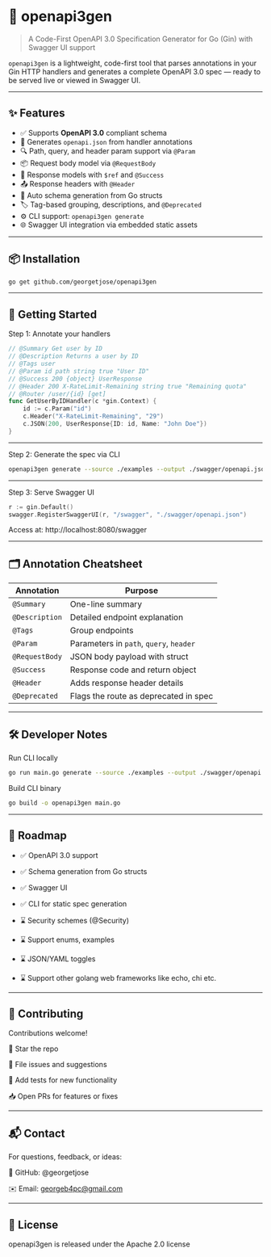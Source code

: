 # 🧬 openapi3gen

> A Code-First OpenAPI 3.0 Specification Generator for Go (Gin) with Swagger UI support

`openapi3gen` is a lightweight, code-first tool that parses annotations in your Gin HTTP handlers and generates a complete OpenAPI 3.0 spec — ready to be served live or viewed in Swagger UI.

---

## ✨ Features

- ✅ Supports **OpenAPI 3.0** compliant schema
- 📌 Generates `openapi.json` from handler annotations
- 🔍 Path, query, and header param support via `@Param`
- 📦 Request body model via `@RequestBody`
- 🧾 Response models with `$ref` and `@Success`
- 📤 Response headers with `@Header`
- 🧪 Auto schema generation from Go structs
- 🏷 Tag-based grouping, descriptions, and `@Deprecated`
- ⚙️ CLI support: `openapi3gen generate`
- 🌐 Swagger UI integration via embedded static assets

---

## 📦 Installation

```bash
go get github.com/georgetjose/openapi3gen

```

---

## 🚀 Getting Started
Step 1: Annotate your handlers
```go
// @Summary Get user by ID
// @Description Returns a user by ID
// @Tags user
// @Param id path string true "User ID"
// @Success 200 {object} UserResponse
// @Header 200 X-RateLimit-Remaining string true "Remaining quota"
// @Router /user/{id} [get]
func GetUserByIDHandler(c *gin.Context) {
	id := c.Param("id")
	c.Header("X-RateLimit-Remaining", "29")
	c.JSON(200, UserResponse{ID: id, Name: "John Doe"})
}
```

---

Step 2: Generate the spec via CLI
```bash
openapi3gen generate --source ./examples --output ./swagger/openapi.json
```

---

Step 3: Serve Swagger UI
```go
r := gin.Default()
swagger.RegisterSwaggerUI(r, "/swagger", "./swagger/openapi.json")
```
Access at: http://localhost:8080/swagger

---

## 🗂️ Annotation Cheatsheet
| Annotation     | Purpose                                 |
| -------------- | --------------------------------------- |
| `@Summary`     | One-line summary                        |
| `@Description` | Detailed endpoint explanation           |
| `@Tags`        | Group endpoints                         |
| `@Param`       | Parameters in `path`, `query`, `header` |
| `@RequestBody` | JSON body payload with struct           |
| `@Success`     | Response code and return object         |
| `@Header`      | Adds response header details            |
| `@Deprecated`  | Flags the route as deprecated in spec   |

---

## 🛠 Developer Notes
Run CLI locally
```bash
go run main.go generate --source ./examples --output ./swagger/openapi.json
```

Build CLI binary
```bash
go build -o openapi3gen main.go
```

---

## 📌 Roadmap
- ✅  OpenAPI 3.0 support

- ✅  Schema generation from Go structs

- ✅  Swagger UI

- ✅  CLI for static spec generation

- ⌛ Security schemes (@Security)

- ⌛ Support enums, examples

- ⌛ JSON/YAML toggles

- ⌛ Support other golang web frameworks like echo, chi etc.

---

## 🤝 Contributing
Contributions welcome!

🌟 Star the repo

🐛 File issues and suggestions

🧪 Add tests for new functionality

📥 Open PRs for features or fixes

---

## 📬 Contact
For questions, feedback, or ideas:

🤖 GitHub: @georgetjose

✉️ Email: georgeb4pc@gmail.com

---

## 📄 License
openapi3gen is released under the Apache 2.0 license




